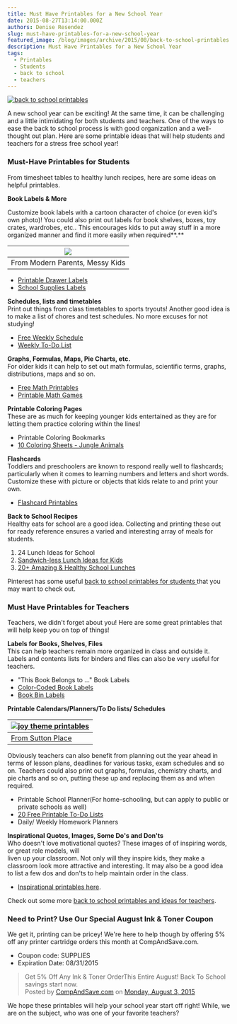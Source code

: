 ```yaml
---
title: Must Have Printables for a New School Year
date: 2015-08-27T13:14:00.000Z
authors: Denise Resendez
slug: must-have-printables-for-a-new-school-year
featured_image: /blog/images/archive/2015/08/back-to-school-printables.jpeg
description: Must Have Printables for a New School Year
tags:
  - Printables
  - Students
  - back to school
  - teachers
---
```

[![back to school printables ](/blog/images/back-to-school-printables.jpeg "Must Have Printables for a New School Year")](/blog/images/back-to-school-printables.jpeg)

A new school year can be exciting! At the same time, it can be challenging and a little intimidating for both students and teachers. One of the ways to ease the back to school process is with good organization and a well-thought out plan. Here are some printable ideas that will help students and teachers for a stress free school year!

### Must-Have Printables for Students

From timesheet tables to healthy lunch recipes, here are some ideas on helpful printables.

**Book Labels & More**

Customize book labels with a cartoon character of choice (or even kid's own photo)! You could also print out labels for book shelves, boxes, toy crates, wardrobes, etc.. This encourages kids to put away stuff in a more organized manner and find it more easily when required**.** 

| [![](/blog/images/printable-drawer-labels.jpg)](/blog/images/printable-drawer-labels.jpg) |
| ----------------------------------------------------------------------------------------- |
| From Modern Parents, Messy Kids                                                           |

* [Printable Drawer Labels](https://modernparentsmessykids.com/free-printable-kids-clothing-organization/)
* [School Supplies Labels](https://moneysavingmom.com/free-homeschool-curriculum-and-resources-list/)

**Schedules, lists and timetables**\
Print out things from class timetables to sports tryouts! Another good idea is to make a list of chores and test schedules. No more excuses for not studying! 

* [Free Weekly Schedule](https://pinchalittlesavealot.blogspot.com/2013/01/free-weekly-schedule.html)
* [Weekly To-Do List](https://www.heytherehome.com/printable-to-do-list-weekly/)

**Graphs, Formulas, Maps, Pie Charts, etc.**\
For older kids it can help to set out math formulas, scientific terms, graphs, distributions, maps and so on.

* [Free Math Printables ](https://www.worksheetfun.com/category/math/fraction/)
* [Printable Math Games ](https://www.freehomeschooldeals.com/free-printable-math-games/)

**Printable Coloring Pages**\
These are as much for keeping younger kids entertained as they are for letting them practice coloring within the lines!

* Printable Coloring Bookmarks
* [10 Coloring Sheets - Jungle Animals](https://www.123homeschool4me.com/coloring-sheets-jungle-animals%5F12/) 

**Flashcards**\
Toddlers and preschoolers are known to respond really well to flashcards; particularly when it comes to learning numbers and letters and short words. Customize these with picture or objects that kids relate to and print your own.

* [Flashcard Printables ](https://freeprettyprintables.com/flashcard-printables/)

**Back to School Recipes**\
Healthy eats for school are a good idea. Collecting and printing these out for ready reference ensures a varied and interesting array of meals for students.

1. 24 Lunch Ideas for School 
2. [Sandwich-less Lunch Ideas for Kids ](https://www.thirtyhandmadedays.com/sandwichless-lunch-ideas/)
3. [20+ Amazing & Healthy School Lunches](https://marlameridith.com/20-amazing-back-to-school-lunchbox-recipes/)

Pinterest has some useful [back to school printables for students ](https://www.pinterest.com/search/pins/?q=back%20to%20school%20printables)that you may want to check out.

### Must Have Printables for Teachers

Teachers, we didn't forget about you! Here are some great printables that will help keep you on top of things!

**Labels for Books, Shelves, Files**\
This can help teachers remain more organized in class and outside it. Labels and contents lists for binders and files can also be very useful for teachers.

* "This Book Belongs to ..." Book Labels
* [Color-Coded Book Labels ](https://www.vanillajoy.com/freebie-printable-color-coded-book-labels.html)
* [Book Bin Labels](https://ladybugsteacherfiles.com/2012/10/book-bin-labels-editable-printable.html)

**Printable Calendars/Planners/To Do lists/ Schedules**

| [![joy theme printables ](/blog/images/joy-theme-free-printables.jpg "Free Printables of Motivational Quotes ")](/blog/images/joy-theme-free-printables.jpg) |
| ------------------------------------------------------------------------------------------------------------------------------------------------------------ |
| [From Sutton Place](https://www.onsuttonplace.com/inspirational-printables/)                                                                                 |

Obviously teachers can also benefit from planning out the year ahead in terms of lesson plans, deadlines for various tasks, exam schedules and so on. Teachers could also print out graphs, formulas, chemistry charts, and pie charts and so on, putting these up and replacing them as and when required.

* Printable School Planner(For home-schooling, but can apply to public or private schools as well)
* [20 Free Printable To-Do Lists ](https://www.brit.co/free-printable-to-do-lists/?utm%5Fcampaign=pinbutton%5Fhover)
* Daily/ Weekly Homework Planners 

**Inspirational Quotes, Images, Some Do's and Don'ts**\
Who doesn't love motivational quotes? These images of of inspiring words, or great role models, will\
liven up your classroom. Not only will they inspire kids, they make a classroom look more attractive and interesting. It may also be a good idea to list a few dos and don'ts to help maintain order in the class.

* [Inspirational printables here](https://www.onsuttonplace.com/inspirational-printables/).

Check out some more [back to school printables and ideas for teachers](https://www.pinterest.com/gracieknielsen/options-class/). 

### Need to Print? Use Our Special August Ink & Toner Coupon

We get it, printing can be pricey! We're here to help though by offering 5% off any printer cartridge orders this month at CompAndSave.com.

* Coupon code: SUPPLIES
* Expiration Date: 08/31/2015

> Get 5% Off Any Ink & Toner OrderThis Entire August! Back To School savings start now.\
> Posted by [CompAndSave.com](https://www.facebook.com/compandsave.ink) on [Monday, August 3, 2015](https://www.facebook.com/compandsave.ink)

We hope these printables will help your school year start off right! While, we are on the subject, who was one of your favorite teachers?
